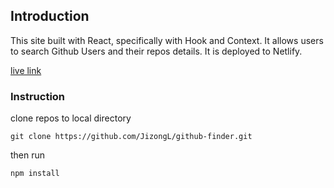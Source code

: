 ## Introduction

This site built with React, specifically with Hook and Context. It allows users to search 
Github Users and their repos details. It is deployed to Netlify. 

[live link](https://confident-northcutt-b2ee75.netlify.com/)

### Instruction 
clone repos to local directory
```
git clone https://github.com/JizongL/github-finder.git
```

then run 
```
npm install 
```



